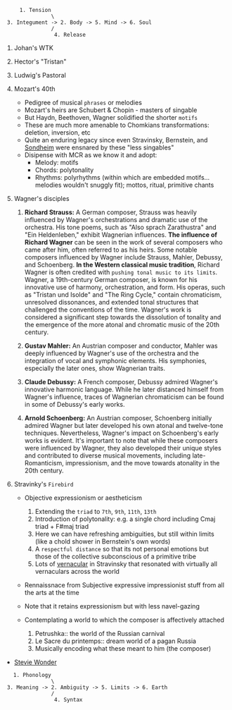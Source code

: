 
```
     1. Tension
               \
 3. Integument -> 2. Body -> 5. Mind -> 6. Soul
               /
                4. Release
```


1. Johan's WTK
2. Hector's "Tristan" 
3. Ludwig's Pastoral
4. Mozart's 40th
   - Pedigree of musical `phrases` or melodies
   - Mozart's heirs are Schubert & Chopin - masters of singable
   - But Haydn, Beethoven, Wagner solidified the shorter `motifs`
   - These are much more amenable to Chomkians transformations: deletion, inversion, etc
   - Quite an enduring legacy since even Stravinsky, Bernstein, and [Sondheim](https://www.newyorker.com/culture/culture-desk/the-special-panic-of-singing-sondheim) were ensnared by these "less singables"
   - Disipense with MCR as we know it and adopt:
     - Melody: motifs
     - Chords: polytonality
     - Rhythms: polyrhythms (within which are embedded motifs... melodies wouldn't snuggly fit); mottos, ritual, primitive chants
     
6. Wagner's disciples
      1. **Richard Strauss:** A German composer, Strauss was heavily influenced by Wagner's orchestrations and dramatic use of the orchestra. His tone poems, such as "Also sprach Zarathustra" and "Ein Heldenleben," exhibit Wagnerian influences. **The influence of Richard Wagner** can be seen in the work of several composers who came after him, often referred to as his heirs. Some notable composers influenced by Wagner include Strauss, Mahler, Debussy, and Schoenberg. **In the Western classical music tradition**, Richard Wagner is often credited with `pushing tonal music to its limits`. Wagner, a 19th-century German composer, is known for his innovative use of harmony, orchestration, and form. His operas, such as "Tristan und Isolde" and "The Ring Cycle," contain chromaticism, unresolved dissonances, and extended tonal structures that challenged the conventions of the time. Wagner's work is considered a significant step towards the dissolution of tonality and the emergence of the more atonal and chromatic music of the 20th century. 

      2. **Gustav Mahler:** An Austrian composer and conductor, Mahler was deeply influenced by Wagner's use of the orchestra and the integration of vocal and symphonic elements. His symphonies, especially the later ones, show Wagnerian traits.

      3. **Claude Debussy:** A French composer, Debussy admired Wagner's innovative harmonic language. While he later distanced himself from Wagner's influence, traces of Wagnerian chromaticism can be found in some of Debussy's early works.

      4. **Arnold Schoenberg:** An Austrian composer, Schoenberg initially admired Wagner but later developed his own atonal and twelve-tone techniques. Nevertheless, Wagner's impact on Schoenberg's early works is evident. It's important to note that while these composers were influenced by Wagner, they also developed their unique styles and contributed to diverse musical movements, including late-Romanticism, impressionism, and the move towards atonality in the 20th century.

7. Stravinky's `Firebird`
   - Objective expressionism or aestheticism
      1. Extending the `triad` to `7th`, `9th`, `11th`, `13th`
      2. Introduction of polytonality: e.g. a single chord including Cmaj  triad + F#maj triad
      3. Here we can have refreshing ambiguities, but still within limits (like a chold shower in Bernstein's own words)
      4. A `respectful distance` so that its not personal emotions but those of the collective subconscious of a primitive tribe
      5. Lots of [vernacular](https://www.youtube.com/watch?v=OWeQXTnv_xU) in Stravinsky that resonated with virtually all vernaculars across the world
         
   - Rennaissnace from Subjective expressive impressionist stuff from all the arts at the time
   - Note that it retains expressionism but with less navel-gazing
   - Contemplating a world to which the composer is affectively attached 
      1. Petrushka:: the world of the Russian carnival
      2. Le Sacre du printemps:: dream world of a pagan Russia
      3. Musically encoding what these meant to him (the composer)
     





- [Stevie Wonder](https://www.youtube.com/watch?v=P0L5c2jJbL8)


```
   1. Phonology
               \
 3. Meaning -> 2. Ambiguity -> 5. Limits -> 6. Earth
               /
                4. Syntax
```

